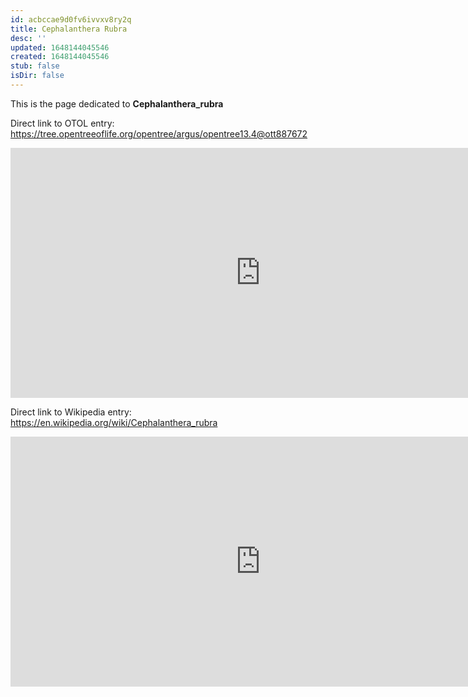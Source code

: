```yaml
---
id: acbccae9d0fv6ivvxv8ry2q
title: Cephalanthera Rubra
desc: ''
updated: 1648144045546
created: 1648144045546
stub: false
isDir: false
---
```

This is the page dedicated to **Cephalanthera_rubra**


Direct link to OTOL entry: https://tree.opentreeoflife.org/opentree/argus/opentree13.4@ott887672



<html>
    <body>
    <iframe src="https://tree.opentreeoflife.org/opentree/argus/opentree13.4@ott887672"
    width="800" height="400" frameborder="0" allowfullscreen> </iframe>
    </body>
</html>
    


Direct link to Wikipedia entry: https://en.wikipedia.org/wiki/Cephalanthera_rubra



<html>
    <body>
    <iframe src="https://en.wikipedia.org/wiki/Cephalanthera_rubra"
    width="800" height="400" frameborder="0" allowfullscreen> </iframe>
    </body>
</html>
    
